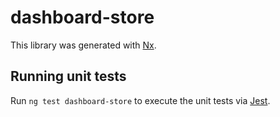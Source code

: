 # dashboard-store

This library was generated with [Nx](https://nx.dev).

## Running unit tests

Run `ng test dashboard-store` to execute the unit tests via [Jest](https://jestjs.io).
